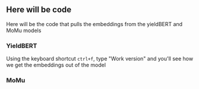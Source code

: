 ## Here will be code
Here will be the code that pulls the embeddings from the yieldBERT and MoMu models

### YieldBERT
Using the keyboard shortcut ```ctrl+f```, type "Work version" and you'll see how we get the embeddings out of the model

### MoMu
